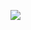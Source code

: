 ![](https://user-images.githubusercontent.com/98350503/158039708-f71050fd-2f01-45d2-bce1-7bad350e3efc.png)